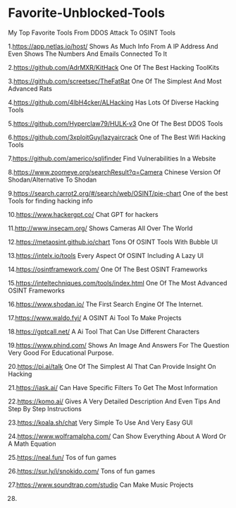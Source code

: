 # Favorite-Unblocked-Tools
My Top Favorite Tools From DDOS Attack To OSINT Tools

1.https://app.netlas.io/host/ Shows As Much Info From A IP Address And Even Shows The Numbers And Emails Connected To It

2.https://github.com/AdrMXR/KitHack  One Of The Best Hacking ToolKits

3.https://github.com/screetsec/TheFatRat One Of The Simplest And Most Advanced Rats

4.https://github.com/4lbH4cker/ALHacking Has Lots Of Diverse Hacking Tools

5.https://github.com/Hyperclaw79/HULK-v3 One Of The Best DDOS Tools

6.https://github.com/3xploitGuy/lazyaircrack One of The Best Wifi Hacking Tools 

7.https://github.com/americo/sqlifinder Find Vulnerabilities In a Website

8.https://www.zoomeye.org/searchResult?q=Camera Chinese Version Of Shodan/Alternative To Shodan

9.https://search.carrot2.org/#/search/web/OSINT/pie-chart One of the best Tools for finding hacking info

10.https://www.hackergpt.co/ Chat GPT for hackers

11.http://www.insecam.org/ Shows Cameras All Over The World

12.https://metaosint.github.io/chart Tons Of OSINT Tools With Bubble UI

13.https://intelx.io/tools Every Aspect Of OSINT Including A Lazy UI

14.https://osintframework.com/ One Of The Best OSINT Frameworks

15.https://inteltechniques.com/tools/index.html One Of The Most Advanced OSINT Frameworks

16.https://www.shodan.io/ The First Search Engine Of The Internet.

17.https://www.waldo.fyi/ A OSINT Ai Tool To Make Projects

18.https://gptcall.net/ A Ai Tool That Can Use Different Characters

19.https://www.phind.com/ Shows An Image And Answers For The Question Very Good For Educational Purpose.

20.https://pi.ai/talk One Of The Simplest AI That Can Provide Insight On Hacking

21.https://iask.ai/ Can Have Specific Filters To Get The Most Information

22.https://komo.ai/ Gives A Very Detailed Description And Even Tips And Step By Step Instructions

23.https://koala.sh/chat Very Simple To Use And Very Easy GUI

24.https://www.wolframalpha.com/ Can Show Everything About A Word Or A Math Equation

25.https://neal.fun/ Tos of fun games

26.https://sur.ly/i/snokido.com/ Tons of fun games

27.https://www.soundtrap.com/studio Can Make Music Projects

28.

